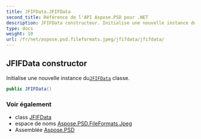 ```yaml
---
title: JFIFData.JFIFData
second_title: Référence de l'API Aspose.PSD pour .NET
description: JFIFData constructeur. Initialise une nouvelle instance duJFIFData classe.
type: docs
weight: 10
url: /fr/net/aspose.psd.fileformats.jpeg/jfifdata/jfifdata/
---
```

## JFIFData constructor

Initialise une nouvelle instance du[`JFIFData`](../) classe.

```csharp
public JFIFData()
```

### Voir également

* class [JFIFData](../)
* espace de noms [Aspose.PSD.FileFormats.Jpeg](../../jfifdata/)
* Assemblée [Aspose.PSD](../../../)


